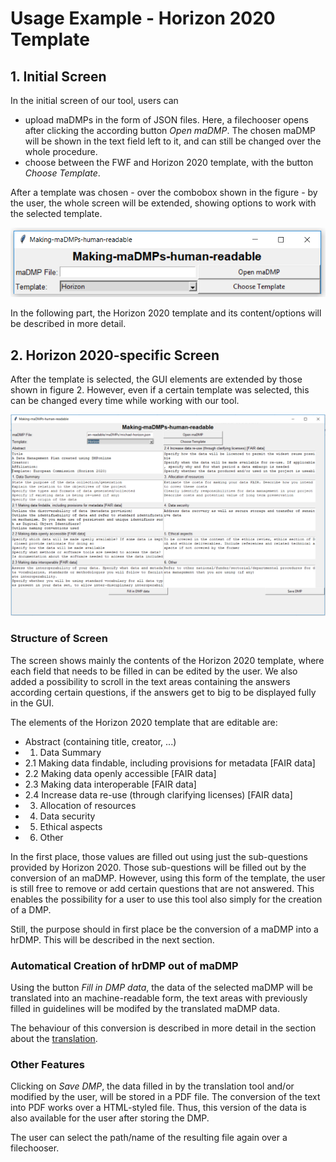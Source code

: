 # Usage Example - Horizon 2020 Template

## 1. Initial Screen

In the initial screen of our tool, users can 
* upload maDMPs in the form of JSON files. Here, a filechooser opens after clicking the according button *Open maDMP*. The chosen maDMP will be shown in the text field left to it, and can still be changed over the whole procedure.
* choose between the FWF and Horizon 2020 template, with the button *Choose Template*.

After a template was chosen - over the combobox shown in the figure -  by the user, the whole screen will be extended, showing options to work with the selected template.

![Hor1](./img/hor_1.PNG)

In the following part, the Horizon 2020 template and its content/options will be described in more detail.


## 2. Horizon 2020-specific Screen

After the template is selected, the GUI elements are extended by those shown in figure 2. However, even if a certain template was selected, this can be changed every time while working with our tool.

![Hor2](./img/hor_2.PNG)

### Structure of Screen

The screen shows mainly the contents of the Horizon 2020 template, where each field that needs to be filled in can be edited by the user. We also added a possibility to scroll in the text areas containing the answers according certain questions, if the answers get to big to be displayed
fully in the GUI.

The elements of the Horizon 2020 template that are editable are:

* Abstract (containing title, creator, ...)
* 1. Data Summary
* 2.1 Making data findable, including provisions for metadata [FAIR data] 
* 2.2 Making data openly accessible [FAIR data] 
* 2.3 Making data interoperable [FAIR data] 
* 2.4 Increase data re-use (through clarifying licenses) [FAIR data] 
* 3. Allocation of resources 
* 4. Data security 
* 5. Ethical aspects 
* 6. Other 

In the first place, those values are filled out using just the sub-questions provided by Horizon 2020. Those sub-questions will be filled out by the conversion of an maDMP. However, using this form of the template, the user is still free to
remove or add certain questions that are not answered. This enables the possibility for a user to use this tool also simply for the creation of a DMP.

Still, the purpose should in first place be the conversion of a maDMP into a hrDMP. This will be described in the next section.

### Automatical Creation of hrDMP out of maDMP

Using the button *Fill in DMP data*, the data of the selected maDMP will be translated into an machine-readable form, the text areas with
previously filled in guidelines will be modifed by the translated maDMP data.

The behaviour of this conversion is described in more detail in the section about the
[translation](https://github.com/MBAigner/Making-maDMPs-human-readable/blob/master/docs/translation/translation.md).

### Other Features

Clicking on *Save DMP*, the data filled in by the translation tool and/or modified by the user, will be stored in a PDF file. The conversion of
the text into PDF works over a HTML-styled file. Thus, this version of the data is also available for the user after storing the DMP.

The user can select the path/name of the resulting file again over a filechooser.
